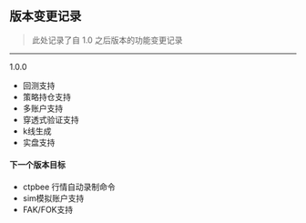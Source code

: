 ## 版本变更记录 
> 此处记录了自 1.0 之后版本的功能变更记录
---

1.0.0
+ 回测支持
+ 策略持仓支持
+ 多账户支持
+ 穿透式验证支持
+ k线生成
+ 实盘支持



#### 下一个版本目标

- ctpbee 行情自动录制命令
- sim模拟账户支持 
- FAK/FOK支持
